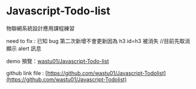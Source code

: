 # Javascript-Todo-list

物聯網系統設計應用課程練習

need to fix :
已知 bug 第二次新增不會更新因為 h3 id=h3 被消失 
//目前先取消顯示 alert 訊息

demo 預覽：[wastu01/Javascript-Todo-list](https://wastu01.github.io/Javascript-Todolist/)

github link file : [https://github.com/wastu01/Javascript-Todolist](https://github.com/wastu01/Javascript-Todolist)
